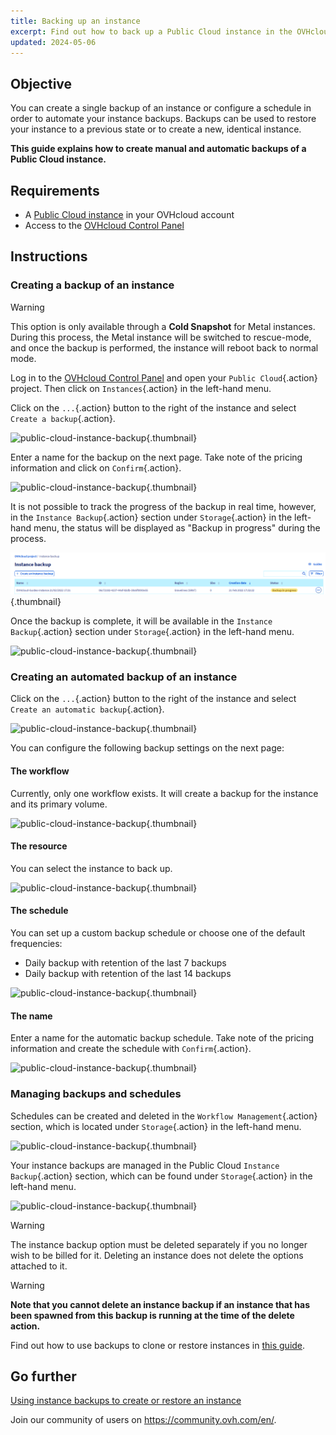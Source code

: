 ```yaml
---
title: Backing up an instance
excerpt: Find out how to back up a Public Cloud instance in the OVHcloud Control Panel
updated: 2024-05-06
---
```


## Objective

You can create a single backup of an instance or configure a schedule in order to automate your instance backups. Backups can be used to restore your instance to a previous state or to create a new, identical instance.

**This guide explains how to create manual and automatic backups of a Public Cloud instance.**

## Requirements

- A [Public Cloud instance](https://www.ovhcloud.com/en/public-cloud/) in your OVHcloud account
- Access to the [OVHcloud Control Panel](/links/manager)

## Instructions

### Creating a backup of an instance

> [!warning]
> This option is only available through a **Cold Snapshot** for Metal instances. During this process, the Metal instance will be switched to rescue-mode, and once the backup is performed, the instance will reboot back to normal mode.
>

Log in to the [OVHcloud Control Panel](/links/manager) and open your `Public Cloud`{.action} project. Then click on `Instances`{.action} in the left-hand menu.

Click on the `...`{.action} button to the right of the instance and select `Create a backup`{.action}.

![public-cloud-instance-backup](images/createbackup1.png){.thumbnail}

Enter a name for the backup on the next page. Take note of the pricing information and click on `Confirm`{.action}.

![public-cloud-instance-backup](images/createbackup2.png){.thumbnail}

It is not possible to track the progress of the backup in real time, however, in the `Instance Backup`{.action} section under `Storage`{.action} in the left-hand menu, the status will be displayed as "Backup in progress" during the process.

![public-cloud-instance-backup](images/backup_in_progress.png){.thumbnail}

Once the backup is complete, it will be available in the `Instance Backup`{.action} section under `Storage`{.action} in the left-hand menu.

![public-cloud-instance-backup](images/createbackup3.png){.thumbnail}

### Creating an automated backup of an instance

Click on the `...`{.action} button to the right of the instance and select `Create an automatic backup`{.action}.

![public-cloud-instance-backup](images/createbackup4.png){.thumbnail}

You can configure the following backup settings on the next page:

#### **The workflow** 

Currently, only one workflow exists. It will create a backup for the instance and its primary volume.

![public-cloud-instance-backup](images/createbackup5.png){.thumbnail}

#### **The resource** 

You can select the instance to back up.

![public-cloud-instance-backup](images/createbackup6.png){.thumbnail}

#### **The schedule** 

You can set up a custom backup schedule or choose one of the default frequencies:

- Daily backup with retention of the last 7 backups
- Daily backup with retention of the last 14 backups

![public-cloud-instance-backup](images/createbackup7.png){.thumbnail}

#### **The name** 

Enter a name for the automatic backup schedule. Take note of the pricing information and create the schedule with `Confirm`{.action}.
 
![public-cloud-instance-backup](images/createbackup8.png){.thumbnail}

### Managing backups and schedules

Schedules can be created and deleted in the `Workflow Management`{.action} section, which is located under `Storage`{.action} in the left-hand menu.

![public-cloud-instance-backup](images/createbackup9.png){.thumbnail}

Your instance backups are managed in the Public Cloud `Instance Backup`{.action} section, which can be found under `Storage`{.action} in the left-hand menu.

![public-cloud-instance-backup](images/createbackup10.png){.thumbnail}

> [!warning]
> The instance backup option must be deleted separately if you no longer wish to be billed for it. Deleting an instance does not delete the options attached to it.
>

> [!warning]
> **Note that you cannot delete an instance backup if an instance that has been spawned from this backup is running at the time of the delete action.**

Find out how to use backups to clone or restore instances in [this guide](/pages/public_cloud/compute/create_restore_a_virtual_server_with_a_backup).

## Go further

[Using instance backups to create or restore an instance](/pages/public_cloud/compute/create_restore_a_virtual_server_with_a_backup)

Join our community of users on <https://community.ovh.com/en/>.
